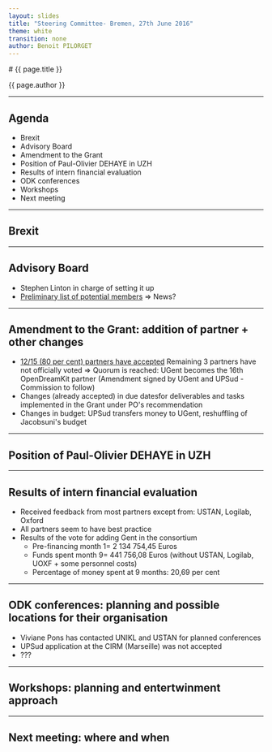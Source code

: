 ```yaml
---
layout: slides
title: "Steering Committee- Bremen, 27th June 2016"
theme: white
transition: none
author: Benoit PILORGET
---
```


<section data-markdown data-separator="^---\n" data-separator-vertical="^--\n">
# {{ page.title }}

{{ page.author }}

---

## Agenda
- Brexit
- Advisory Board
- Amendment to the Grant
- Position of Paul-Olivier DEHAYE in UZH
- Results of intern financial evaluation
- ODK conferences
- Workshops
- Next meeting


---

## Brexit

---

## Advisory Board

- Stephen Linton in charge of setting it up
- [Preliminary list of potential members](https://github.com/OpenDreamKit/Participants/blob/master/AdvisoryBoard.md)
	=> News?

---

## Amendment to the Grant: addition of partner + other changes

- [12/15 (80 per cent) partners have accepted](https://www.adoodle.org/index.php?action=showresults&survey=a1a71a9f201cd8c0b42f210bc6daf4c5)
Remaining 3 partners have not officially voted
	=> Quorum is reached: UGent becomes the 16th OpenDreamKit partner (Amendment signed by UGent and UPSud - Commission to follow)
- Changes (already accepted) in due datesfor deliverables and tasks implemented in the Grant under PO's recommendation
- Changes in budget: UPSud transfers money to UGent, reshuffling of Jacobsuni's budget
---

## Position of Paul-Olivier DEHAYE in UZH


---

## Results of intern financial evaluation

- Received feedback from most partners except from: USTAN, Logilab, Oxford
- All partners seem to have best practice
- Results of the vote for adding Gent in the consortium
    - Pre-financing month 1= 2 134 754,45 Euros
    - Funds spent month 9= 441 756,08 Euros (without USTAN, Logilab, UOXF + some personnel costs)
     - Percentage of money spent at 9 months: 20,69 per cent

---

## ODK conferences: planning and possible locations for their organisation

- Viviane Pons has contacted UNIKL and USTAN for planned conferences
- UPSud application at the CIRM (Marseille) was not accepted
- ???

---

## Workshops: planning and entertwinment approach

---

## Next meeting: where and when